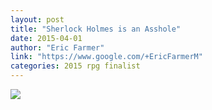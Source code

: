 ```yaml
---
layout: post
title: "Sherlock Holmes is an Asshole"
date: 2015-04-01
author: "Eric Farmer"
link: "https://www.google.com/+EricFarmerM"
categories: 2015 rpg finalist
---
```


![]({{site.url}}/2015images/SherlockHolmesisanAsshole.jpg)

